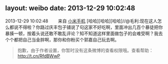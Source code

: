 layout: weibo
date: 2013-12-29 10:02:48
---
2013-12-29 10:02:48  &nbsp;&nbsp;&nbsp;&nbsp;&nbsp;&nbsp; 来自 <a href="http://app.weibo.com/t/feed/22zMnn" rel="nofollow">小米手机</a>
[哈哈][哈哈][哈哈]//@毛利:现在这人怎么都说不得啦？你路过庆丰包子铺说了句这家不好吃啊，里面冲出几百个暴徒把你暴揍一顿，按着头说还敢不敢乱评论？知不知道这样里面做包子的会难受啊？我去个个都把自己当金胖啊，那你和你粉买个郭嘉自己玩去啊。
>  抱歉，由于作者设置，你暂时没有这条微博的查看权限哦。查看帮助：http://t.cn/RfdBWwP ​​​
